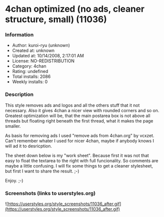 # 4chan optimized (no ads, cleaner structure, small) (11036)

### Information
- Author: kuroi-ryu (unknown)
- Created at: unknown
- Updated at: 10/14/2008, 2:17:01 AM
- License: NO-REDISTRIBUTION
- Category: 4chan
- Rating: undefined
- Total installs: 2086
- Weekly installs: 0


### Description
This style removes ads and logos and all the others stuff that it not necessary.
Also it gives 4chan a nicer view with rounded corners and so on.
Greatest optimization will be, that the main postarea box is not above all threads but floating right beneath the first thread, what it makes the page smaller.

As basis for removing ads I used "remove ads from 4chan.org" by vcxzet.
Can't remember whater I used for nicer 4chan, maybe if anybody knows I will ad it to desricption.

The sheet down below is my "work sheet". Because first it was not that easy to float the textarea to the right with full funcionality. So comments are maybe a little confusing. I will fix some things to get a cleaner stylesheet, but first I want to share the result. ;-)

Enjoy. ;-)


### Screenshots (links to userstyles.org)
![https://userstyles.org/style_screenshots/11036_after.gif](https://userstyles.org/style_screenshots/11036_after.gif)


